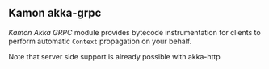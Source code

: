 Kamon akka-grpc
--------------------

*Kamon Akka GRPC* module provides bytecode instrumentation for clients to perform automatic `Context` propagation on your behalf.

Note that server side support is already possible with akka-http
